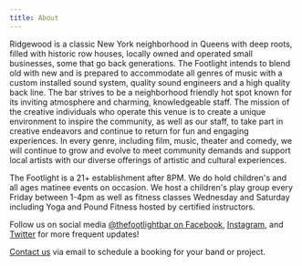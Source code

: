```yaml
---
title: About
---
```


Ridgewood is a classic New York neighborhood in Queens with deep roots, filled with historic row houses, locally owned and operated small businesses, some that go back generations. The Footlight intends to blend old with new and is prepared to accommodate all genres of music with a custom installed sound system, quality sound engineers and a high quality back line. The bar strives to be a neighborhood friendly hot spot known for its inviting atmosphere and charming, knowledgeable staff. The mission of the creative individuals who operate this venue is to create a unique environment to inspire the community, as well as our staff, to take part in creative endeavors and continue to return for fun and engaging experiences. In every genre, including film, music, theater and comedy, we will continue to grow and evolve to meet community demands and support local artists with our diverse offerings of artistic and cultural experiences.

The Footlight is a 21+ establishment after 8PM. We do hold children's and all ages matinee events on occasion. We host a children's play group every Friday between 1-4pm as well as fitness classes Wednesday and Saturday including Yoga and Pound Fitness hosted by certified instructors. 

Follow us on social media [@thefootlightbar on Facebook](https://ww.facebook.com/thefootlightbar), [Instagram](https://instagram.com/thefootlightbar), and [Twitter](https://twitter.com/thefootlightbar) for more frequent updates! 

[Contact us](/contact/) via email to schedule a booking for your band or project.
